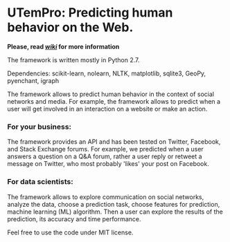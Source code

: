# UTemPro: Predicting human behavior on the Web. 

**Please, read [_wiki_](https://github.com/Nik0l/UTemPr/wiki) for more information**

The framework is written mostly in Python 2.7.

Dependencies:
scikit-learn, nolearn, NLTK, matplotlib, sqlite3, GeoPy, pyenchant, igraph

The framework allows to predict human behavior in the context of social networks and media. For example, the framework allows to predict when a user will get involved in an interaction on a website or make an action.

### For your business:

The framework provides an API and has been tested on Twitter, Facebook, and Stack Exchange forums. For example, we predicted when a user answers a question on a Q&A forum, rather a user reply or retweet a message on Twitter, who most probably 'likes' your post on Facebook. 

### For data scientists:

The framework allows to explore communication on social networks, analyze the data, choose a prediction task, choose features for prediction, machine learning (ML) algorithm. Then a user can explore the results of the prediction, its accuracy and time performance.

Feel free to use the code under MIT license.
